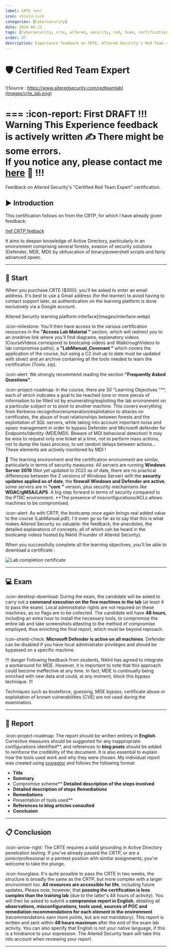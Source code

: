 ```yaml
---
label: CRTE (en)
icon: shield-lock
categories: [Cybersecurity]
date: 2024-06-21
tags: [Cybersecurity, crte, altered, security, red, team, certification]
order: 97
description: Experience feedback on CRTE, Altered Security's Red Team certification in an Active Directory environment.
---
```


# 🛡️ Certified Red Team Expert

![Source : https://www.alteredsecurity.com/redteamlab](images/crte_lab.png)

=== :icon-report: First DRAFT
!!! Warning This Experience feedback is actively written :writing_hand:
There might be some errors.  
If you notice any, please contact me [here](mailto:contactit.yarka@slmail.me) :slightly_smiling_face:
!!!
===

Feedback on Altered Security's "Certified Red Team Expert" certification.

## ▶️ Introduction

This certification follows on from the CRTP, for which I have already given feedback:

[!ref CRTP feeback](https://docs.contactit.fr/certifications/crtp/en/)

It aims to deepen knowledge of Active Directory, particularly in an environment comprising several forests, evasion of security solutions (Defender, MDE, MDI) by obfuscation of binary/powershell scripts and fairly advanced opsec.

---

## 📕 Start

When you purchase CRTE ($300), you'll be asked to enter an email address. It's best to use a Gmail address (for the learner) to avoid having to contact support later, as authentication on the learning platform is done exclusively via a Google account.  

Altered Security learning platform interface](images/interface.webp)

:icon-milestone: You'll then have access to the various certification resources in the **"Access Lab Material "** section, which will redirect you to an onedrive link where you'll find diagrams, explanatory videos (CourseVideos correspond to bootcamp videos and WalktroughVideos to lab compromise paths), a **"LabManual_Covenant "** which covers the application of the course, but using a C2 (not up to date must be updated with sliver) and an archive containing all the tools needed to learn the certification (Tools. zip).  

:icon-alert: We strongly recommend reading the section **"Frequently Asked Questions"**.  

:icon-project-roadmap: In the course, there are 30 "Learning Objectives "**, each of which indicates a goal to be reached (one or more pieces of information to be filled in) by enumerating/exploiting the lab environment on a particular subject or to pivot to another machine. This covers everything from Kerberos recognition/enumeration/exploitation to attacks on certificates, the abuse of trust relationships between forests and the exploitation of SQL servers, while taking into account important noise and opsec management in order to bypass Defender and Microsoft defender for Endpoints/Identity (MDE/MDI). Beware of MDI behavioral detection! It may be wise to request only one ticket at a time, not to perform mass actions, not to dump the lsass process, to set random delays between actions... These elements are actively monitored by MDI !  

📍 The learning environment and the certification environment are similar, particularly in terms of security measures:
All servers are running **Windows Server 2019** (Not yet updated to 2022 as of date, there are no practical differences between the 2 versions of Windows Server) with the **security updates applied as of date**, the **firewall Windows and Defender are active**, some servers are in **"core "** version, plus security mechanisms like **WDAC/gMSA/LAPS**. A big step forward in terms of security compared to the PTRC environment. **The presence of misconfigurations/ACLs allows machines to be compromised.  

:icon-alert: As with CRTP, the bootcamp once again brings real added value to the course (LabManual.pdf). I'd even go so far as to say that this is what makes Altered Security so valuable: the feedback, the anecdotes, the detailed explanations of concepts; all of which can be heard in the bootcamp videos hosted by Nikhil (Founder of Altered Security).  

When you successfully complete all the learning objectives, you'll be able to download a certificate :  

![Lab completion certificate](images/)

---

## 💻 Exam

:icon-desktop-download: During the exam, the candidate will be asked to carry out a **command execution on the five machines in the lab** (at least 4 to pass the exam). Local administrator rights are not required on these machines, as no flags are to be collected. The candidate will have **48 hours**, including an extra hour to install the necessary tools, to compromise the entire lab and take screenshots attesting to the method of compromise employed, thus enriching the final report, which must be beyond reproach.  

icon-shield-check: **Microsoft Defender is active on all machines**. Defender can be disabled if you have local administrator privileges and should be bypassed on a specific machine.

!!! danger
Following feedback from students, Nikhil has agreed to integrate a workaround for MDE. However, it is important to note that this approach could become ineffective at any time. In fact, MDE is continually being enriched with new data and could, at any moment, block this bypass technique.
!!!

Techniques such as bruteforce, guessing, MDE bypass, certificate abuse or exploitation of known vulnerabilities (CVE) are not used during the examination.

---

## 📖 Report

:icon-project-roadmap: The report should be written entirely in **English**. Corrective measures should be suggested for any inappropriate configurations identified**, and references to **blog posts** should be added to reinforce the credibility of the document. It is also essential to explain how the tools used work and why they were chosen. My individual report was created using [sysreptor](https://github.com/Syslifters/sysreptor) and follows the following format:  

- **Title**
- **Summary**
- Compromise scheme** **Detailed description of the steps involved**
- **Detailed description of steps** **Remediations**
- **Remediations**
- Presentation of tools used**
- **References to blog articles consulted**
- **Conclusion**

---

## 📋 Conclusion

:icon-arrow-right: The CRTE requires a solid grounding in Active Directory penetration testing. If you've already passed the CRTP, or are a junior/professional in a pentest position with similar assignments, you're welcome to take the plunge.  

:icon-hourglass: It's quite possible to pass the CRTE in two weeks, the structure is broadly the same as the CRTP, but more complex with a larger environment too. **All resources are accessible for life**, including future updates. Please note, however, that **passing the certification is less complex than the training lab** (due to the latter's 48 hours of activity). You will then be asked to submit a **compromise report in English**, detailing all **observations, misconfigurations, tools used, sources of POC and remediation recommendations for each element in the environment** (recommendations earn more points, but are not mandatory). This report is written and sent within **48 hours maximum** after the end of the exam lab activity. You can also specify that English is not your native language, if this is a hindrance to your expression. The Altered Security team will take this into account when reviewing your report.

---